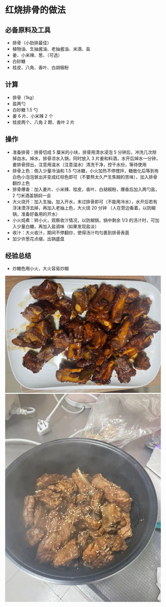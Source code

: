 # 红烧排骨的做法

## 必备原料及工具

- 排骨（小肋排最佳）
- 植物油、生抽酱油、老抽酱油、米酒、盐
- 姜、小米辣、葱、（可选）
- 白砂糖
- 桂皮、八角、香叶、白胡椒粉

## 计算

- 排骨（1kg）
- 盐两勺
- 白砂糖 1.5 勺
- 姜 6 片、小米辣 2 个
- 桂皮两个、八角 2 颗、香叶 2 片

## 操作

- 准备排骨：排骨切成 5 厘米的小块，排骨用清水浸泡 5 分钟后，冲洗几次除掉血水。焯水，排骨凉水入锅，同时放入 3 片姜和料酒，水开后焯水一分钟，姜排骨捞出，注意用温水（注意温水）清洗干净，控干水份，等待使用
- 排骨上色：倒入少量冷油和 1.5 勺冰糖，小火加热不停搅拌，糖敖化后等到有白色小泡泡冒出并变成红棕色即可（不要熬太久产生焦糊的苦味），加入排骨翻炒上色
- 排骨爆香：加入姜片、小米辣、桂皮，香叶、白胡椒粉，爆香后加入两勺盐，2 勺米酒盖锅焖一会
- 大火烧开：加入生抽，加入开水，末过排骨即可（不能用冷水），水开后若有浮沫漂浮去掉，再加入老抽上色，大火烧 20 分钟 （人在旁边看着，以防糊锅，准备好备用的开水）
- 小火炖煮：转小火，观察收汁情况，以防糊锅，锅中剩余 1/3 的汤汁时，可加入少量白糖，再加入盐调味（如果发现盐淡）
- 收汁：大火收汁，期间不停翻炒，使得汤汁均匀裹到排骨表面
- 加少许葱花点缀，出锅盛盘

## 经验总结

- 炒糖色用小火，大火容易炒糊

![示例菜成品](./1.jpg)
![示例菜成品](./2.jpg)
